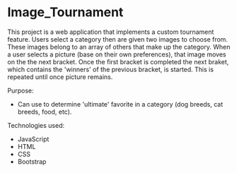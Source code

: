 # Image_Tournament

This project is a web application that implements a custom tournament feature. Users select a category then are given two images to choose from. These images belong to an array of others that make up the category. When a user selects a picture (base on their own preferences), that image moves on the the next bracket. Once the first bracket is completed the next braket, which contains the 'winners' of the previous bracket, is started. This is repeated until once picture remains. 

Purpose:
- Can use to determine 'ultimate' favorite in a category (dog breeds, cat breeds, food, etc).

Technologies used:
- JavaScript
- HTML
- CSS
- Bootstrap
